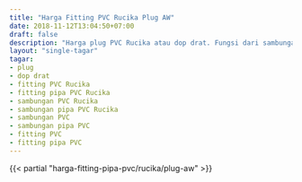 ```yaml
---
title: "Harga Fitting PVC Rucika Plug AW"
date: 2018-11-12T13:04:50+07:00
draft: false
description: "Harga plug PVC Rucika atau dop drat. Fungsi dari sambungan ini untuk menutup jalur pipa yang belum digunakan untuk kran air."
layout: "single-tagar"
tagar:
- plug
- dop drat
- fitting PVC Rucika
- fitting pipa PVC Rucika
- sambungan PVC Rucika
- sambungan pipa PVC Rucika
- sambungan PVC
- sambungan pipa PVC
- fitting PVC
- fitting pipa PVC
---
```


{{< partial "harga-fitting-pipa-pvc/rucika/plug-aw" >}}


